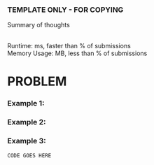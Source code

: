 ### TEMPLATE ONLY - FOR COPYING

Summary of thoughts

<br /> Runtime: ms, faster than % of submissions <br />
Memory Usage: MB, less than % of submissions <br />

# PROBLEM

### Example 1:

### Example 2:

### Example 3:

```javascript
CODE GOES HERE
```
